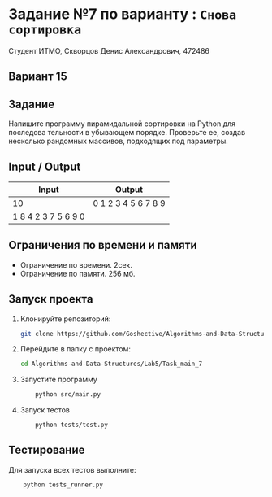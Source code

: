 # Задание №7 по варианту : `Снова сортировка`
Студент ИТМО,  Скворцов Денис Александрович, 472486

## Вариант 15

## Задание 
Напишите программу пирамидальной сортировки на Python для последова
тельности в убывающем порядке. Проверьте ее, создав несколько рандомных
массивов, подходящих под параметры.

## Input / Output 

| Input    | Output |
|----------|----------|
| 10        |0 1 2 3 4 5 6 7 8 9|
| 1 8 4 2 3 7 5 6 9 0| |


## Ограничения по времени и памяти

- Ограничение по времени. 2сек.
- Ограничение по памяти. 256 мб.


## Запуск проекта
1. Клонируйте репозиторий:
   ```bash
   git clone https://github.com/Goshective/Algorithms-and-Data-Structures
   ```
2. Перейдите в папку с проектом:
   ```bash
   cd Algorithms-and-Data-Structures/Lab5/Task_main_7
   ```

3. Запустите программу
    ```bash
        python src/main.py
    ```

4. Запуск тестов
    ```bash
        python tests/test.py
    ```

## Тестирование
Для запуска всех тестов выполните:
```bash
    python tests_runner.py
```